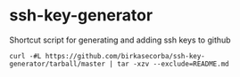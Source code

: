 # ssh-key-generator
Shortcut script for generating and adding ssh keys to github

`curl -#L https://github.com/birkasecorba/ssh-key-generator/tarball/master | tar -xzv --exclude=README.md`
